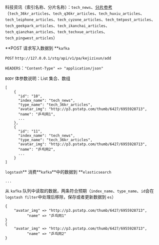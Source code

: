 科技资讯（索引名称、分片名称）：`tech_news`、[分片参考](/ying-she-yu-mo-ban/ke-ji-zi-xun-zhan-shu-ju.md)（`tech_36kr_articles`、`tech_q36kr_articles`、`tech_huxiu_articles`、`tech_leiphone_articles`、`tech_cyzone_articles`、`tech_tmtpost_articles`、`tech_geekpark_articles`、`tech_ikanchai_articles`、`tech_qianzhan_articles`、`tech_techxue_articles`、`tech_pingwest_articles`）

**POST 请求写入数据到 **`kafka`

`POST` `http://127.0.0.1/stq/api/v1/pa/kejizixun/add`

`HEADERS`：`"Content-Type" => "application/json"`

`BODY` 体参数说明：List 集合、数组

```
[
    {
      "id": "10",
      "index_name": "tech_news",
      "type_name": "tech_36kr_articles",
      "avatar_img": "http://p3.pstatp.com/thumb/6427/6955928713",
      "name": "乒乓网1",
      ...
    },
    {
      "id": "11",
      "index_name": "tech_news",
      "type_name": "tech_36kr_articles",
      "avatar_img": "http://p3.pstatp.com/thumb/6427/6955928713",
      "name": "乒乓网2",
      ...
    }
]
```

`logstash`** 消费**`kafka`**中的数据到 **`elasticsearch`

```
...
```

从 `kafka` 队列中读取的数据，两条符合预期（`index_name`、`type_name`、`id`会在`logstash filter`中处理后移除，保存或者更新数据到 `es`）

```
{
    "avatar_img" => "http://p3.pstatp.com/thumb/6427/6955928713",
          "name" => "乒乓网1"
}
{
    "avatar_img" => "http://p3.pstatp.com/thumb/6427/6955928713",
          "name" => "乒乓网2"
}
```



